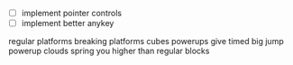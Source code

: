 - [ ] implement pointer controls
- [ ] implement better anykey

regular platforms
breaking platforms
cubes powerups give timed big jump powerup
clouds spring you higher than regular blocks

